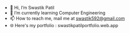 - 👋 Hi, I’m Swastik Patil
- 🌱 I’m currently learning Computer Engineering
- 📫 How to reach me, mail me at swastik592@gmail.com
- 🌐 Here's my portfolio : swastikpatilportfolio.web.app
<!---
MrSwastik592/MrSwastik592 is a ✨ special ✨ repository because its `README.md` (this file) appears on your GitHub profile.
You can click the Preview link to take a look at your changes.
--->
